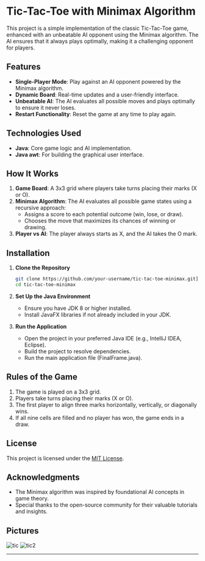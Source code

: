 # Tic-Tac-Toe with Minimax Algorithm

This project is a simple implementation of the classic Tic-Tac-Toe game, enhanced with an unbeatable AI opponent using the Minimax algorithm. The AI ensures that it always plays optimally, making it a challenging opponent for players.

## Features

- **Single-Player Mode**: Play against an AI opponent powered by the Minimax algorithm.
- **Dynamic Board**: Real-time updates and a user-friendly interface.
- **Unbeatable AI**: The AI evaluates all possible moves and plays optimally to ensure it never loses.
- **Restart Functionality**: Reset the game at any time to play again.

## Technologies Used

- **Java**: Core game logic and AI implementation.
- **Java awt**: For building the graphical user interface.

## How It Works

1. **Game Board**: A 3x3 grid where players take turns placing their marks (X or O).
2. **Minimax Algorithm**: The AI evaluates all possible game states using a recursive approach:
   - Assigns a score to each potential outcome (win, lose, or draw).
   - Chooses the move that maximizes its chances of winning or drawing.
3. **Player vs AI**: The player always starts as X, and the AI takes the O mark.

## Installation

1. **Clone the Repository**

   ```bash
   git clone https://github.com/your-username/tic-tac-toe-minimax.git](https://github.com/Achu-Worifung/Tic-Tac-Toe-game.git)
   cd tic-tac-toe-minimax
   ```

2. **Set Up the Java Environment**

   - Ensure you have JDK 8 or higher installed.
   - Install JavaFX libraries if not already included in your JDK.

3. **Run the Application**

   - Open the project in your preferred Java IDE (e.g., IntelliJ IDEA, Eclipse).
   - Build the project to resolve dependencies.
   - Run the main application file (FinalFrame.java).

## Rules of the Game

1. The game is played on a 3x3 grid.
2. Players take turns placing their marks (X or O).
3. The first player to align three marks horizontally, vertically, or diagonally wins.
4. If all nine cells are filled and no player has won, the game ends in a draw.


## License

This project is licensed under the [MIT License](LICENSE).

## Acknowledgments

- The Minimax algorithm was inspired by foundational AI concepts in game theory.
- Special thanks to the open-source community for their valuable tutorials and insights.

## Pictures
![tic](https://github.com/user-attachments/assets/bbd24228-1b3a-493f-960a-69293572758c)
![tic2](https://github.com/user-attachments/assets/d1df7c00-90bc-4b74-b7c8-8e36c1be3afa)

---


